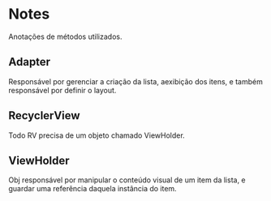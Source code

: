 # Notes
Anotações de métodos utilizados.
## Adapter
Responsável por gerenciar a criação da lista, aexibição dos itens, e também responsável por definir o layout.
## RecyclerView
Todo RV precisa de um objeto chamado ViewHolder.
## ViewHolder
Obj responsável por manipular o conteúdo visual de um item da lista, e guardar uma referência daquela instância do item.
